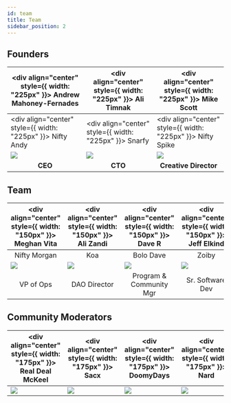 ```yaml
---
id: team
title: Team
sidebar_position: 2
---
```


## Founders

| <div align="center" style={{ width: "225px" }}> Andrew Mahoney-Fernades </div> | <div align="center" style={{ width: "225px" }}> Ali Timnak </div> | <div align="center" style={{ width: "225px" }}> Mike Scott </div> |
| -------------------------------------- | ----------------------------------- | ------------------------------------------------- |
| <div align="center" style={{ width: "225px" }}> Nifty Andy </div> | <div align="center" style={{ width: "225px" }}> Snarfy </div>  | <div align="center" style={{ width: "225px" }}> Nifty Spike</div>            |
| ![](/img/NiftyAndy.png)                | ![](/img/snarfy.png)                | ![](/img/NiftySpike.png)                          |
| <div align="center"> **CEO** </div>    | <div align="center"> **CTO** </div> | <div align="center"> **Creative Director** </div> |

## Team

| <div align="center" style={{ width: "150px" }}> Meghan Vita </div> | <div align="center" style={{ width: "150px" }}> Ali Zandi </div> | <div align="center" style={{ width: "150px" }}> Dave R </div> | <div align="center" style={{ width: "150px" }}> Jeff Elkind </div> | <div align="center" style={{ width: "150px" }}> Brandon </div> | <div align="center" style={{ width: "150px" }}> Jeppe </div> |
| ---------------------------------------- | ---------------------------------------- | --------------------------------------------------- | -------------------------------------------- | ----------------------------------------- | ----------------------------------------- |
| <div align="center"> Nifty Morgan </div> | <div align="center"> Koa </div>          | <div align="center"> Bolo Dave </div>               | <div align="center"> Zoiby </div>            | <div align="center"> Nifty Michael </div> | <div align="center"> Nifty Jeppe </div>   |
| ![](/img/NiftyMorgan.png)                | ![](/img/koa.png)                        | ![](/img/bolo.png)                                  | ![](/img/zoiby.png)                          | ![](/img/NiftyMichael.png)                | ![](/img/jeppe.png)                       |
| <div align="center"> VP of Ops </div>    | <div align="center"> DAO Director </div> | <div align="center"> Program & Community Mgr </div> | <div align="center"> Sr. Software Dev </div> | <div align="center"> Web3 Dev </div>      | <div align="center"> Marketing Mgr </div> |

## Community Moderators

| <div align="center" style={{ width: "175px" }}> Real Deal McKeel </div> | <div align="center" style={{ width: "175px" }}> Sacx </div> | <div align="center" style={{ width: "175px" }}> DoomyDays </div> | <div align="center" style={{ width: "175px" }}> Nard </div> | <div align="center" style={{ width: "175px" }}> Jordan </div> |
| -------------------------------------------- | -------------------------------- | ------------------------------------- | -------------------------------- | ---------------------------------- |
| ![](/img/realdeal.png)                       | ![](/img/sacx.png)               | ![](/img/doomy.png)                   | ![](/img/nard.png)               | ![](/img/jordan.png)               |
